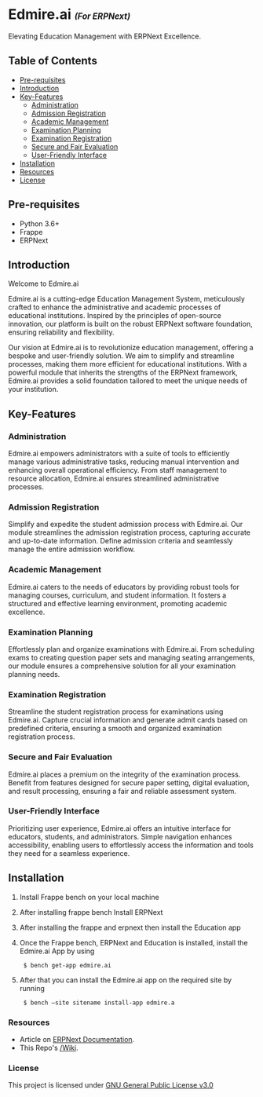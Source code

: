 # Edmire.ai <span style="font-size: 0.6em; font-style: italic">(For ERPNext)</span>

 Elevating Education Management with ERPNext Excellence.

## Table of Contents
 - [Pre-requisites](#pre-requisites)
 - [Introduction](#introduction)
 - [Key-Features](#Key-Features)
    - [Administration](#Administration)
    - [Admission Registration](#Admission-Registration)
    - [Academic Management](#Academic-Management)
    - [Examination Planning](#Examination-Planning)
    - [Examination Registration](#Examination-Registration)
    - [Secure and Fair Evaluation](#Secure-and-Fair-Evaluation)
    - [User-Friendly Interface](#User-Friendly-Interface)
  - [Installation](#Installation)
  - [Resources](#resources)
  - [License](#license)


## Pre-requisites
* Python 3.6+
* Frappe
* ERPNext


## Introduction
Welcome to Edmire.ai

Edmire.ai is a cutting-edge Education Management System, meticulously crafted to enhance the administrative and academic processes of educational institutions. Inspired by the principles of open-source innovation, our platform is built on the robust ERPNext software foundation, ensuring reliability and flexibility.

Our vision at Edmire.ai is to revolutionize education management, offering a bespoke and user-friendly solution. We aim to simplify and streamline processes, making them more efficient for educational institutions. With a powerful module that inherits the strengths of the ERPNext framework, Edmire.ai provides a solid foundation tailored to meet the unique needs of your institution.


## Key-Features

### Administration
Edmire.ai empowers administrators with a suite of tools to efficiently manage various administrative tasks, reducing manual intervention and enhancing overall operational efficiency. From staff management to resource allocation, Edmire.ai ensures streamlined administrative processes.

### Admission Registration
Simplify and expedite the student admission process with Edmire.ai. Our module streamlines the admission registration process, capturing accurate and up-to-date information. Define admission criteria and seamlessly manage the entire admission workflow.

### Academic Management
Edmire.ai caters to the needs of educators by providing robust tools for managing courses, curriculum, and student information. It fosters a structured and effective learning environment, promoting academic excellence.

### Examination Planning
Effortlessly plan and organize examinations with Edmire.ai. From scheduling exams to creating question paper sets and managing seating arrangements, our module ensures a comprehensive solution for all your examination planning needs.

### Examination Registration
Streamline the student registration process for examinations using Edmire.ai. Capture crucial information and generate admit cards based on predefined criteria, ensuring a smooth and organized examination registration process.

### Secure and Fair Evaluation
 Edmire.ai places a premium on the integrity of the examination process. Benefit from features designed for secure paper setting, digital evaluation, and result processing, ensuring a fair and reliable assessment system.
 
### User-Friendly Interface
 Prioritizing user experience, Edmire.ai offers an intuitive interface for educators, students, and administrators. Simple navigation enhances accessibility, enabling users to effortlessly access the information and tools they need for a seamless experience.


## Installation

1. Install Frappe bench on your local machine 
2. After installing frappe bench Install ERPNext
3. After installing the frappe and erpnext then install the Education app
4. Once the Frappe bench, ERPNext and Education is installed, install the Edmire.ai App by using  
      
   ```
    $ bench get-app edmire.ai
    ```
6. After that you can install the Edmire.ai app on the required site by running
       
   ```
    $ bench –site sitename install-app edmire.a
    ```



### Resources

* Article on [ERPNext Documentation](https://docs.erpnext.com/docs/user/manual/en/setting-up/articles/integrating-erpnext-with-biometric-attendance-devices).
* This Repo's [/Wiki](https://github.com/frappe/biometric-attendance-sync-tool/wiki).

### License

This project is licensed under [GNU General Public License v3.0](LICENSE)
